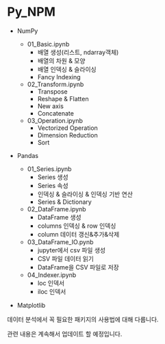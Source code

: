 # Py_NPM
- NumPy
    - 01_Basic.ipynb
        - 배열 생성(리스트, ndarray객체)
        - 배열의 차원 & 모양
        - 배열 인덱싱 & 슬라이싱
        - Fancy Indexing
    - 02_Transform.ipynb
        - Transpose
        - Reshape & Flatten
        - New axis
        - Concatenate
    - 03_Operation.ipynb
        - Vectorized Operation
        - Dimension Reduction
        - Sort
    
- Pandas
    - 01_Series.ipynb
        - Series 생성
        - Series 속성
        - 인덱싱 & 슬라이싱 & 인덱싱 기반 연산
        - Series & Dictionary
    - 02_DataFrame.ipynb
        - DataFrame 생성
        - columns 인덱싱 & row 인덱싱
        - column 데이터 갱신&추가&삭제
    - 03_DataFrame_IO.pynb
        - jupyter에서 csv 파일 생성
        - CSV 파일 데이터 읽기
        - DataFrame을 CSV 파일로 저장
    - 04_Indexer.ipynb
        - loc 인덱서
        - iloc 인덱서
- Matplotlib

데이터 분석에서 꼭 필요한 패키지의 사용법에 대해 다룹니다.

관련 내용은 계속해서 업데이트 할 예정입니다.